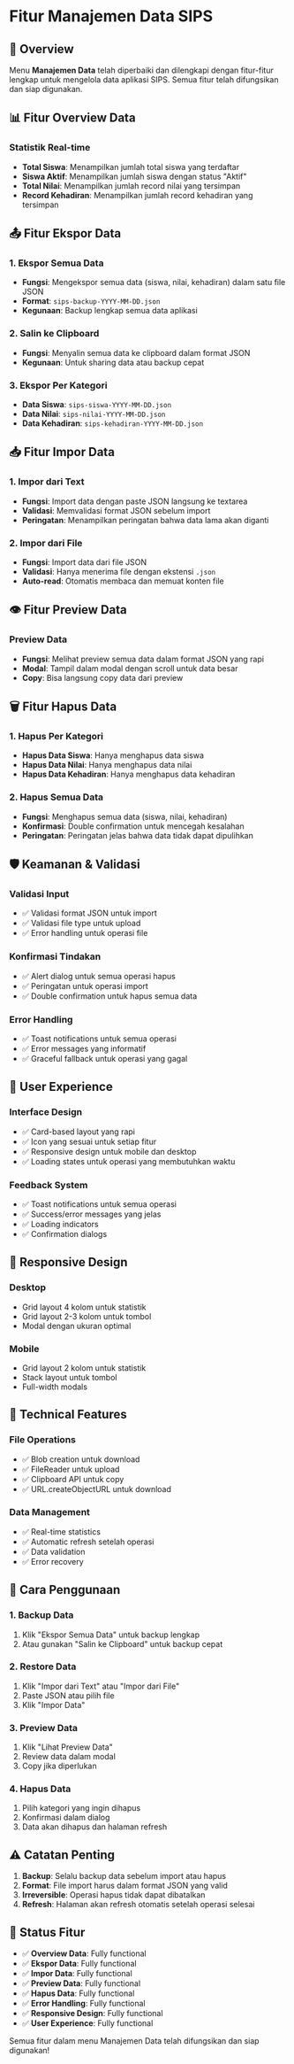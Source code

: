 # Fitur Manajemen Data SIPS

## 🎯 Overview

Menu **Manajemen Data** telah diperbaiki dan dilengkapi dengan fitur-fitur lengkap untuk mengelola data aplikasi SIPS. Semua fitur telah difungsikan dan siap digunakan.

## 📊 Fitur Overview Data

### Statistik Real-time
- **Total Siswa**: Menampilkan jumlah total siswa yang terdaftar
- **Siswa Aktif**: Menampilkan jumlah siswa dengan status "Aktif"
- **Total Nilai**: Menampilkan jumlah record nilai yang tersimpan
- **Record Kehadiran**: Menampilkan jumlah record kehadiran yang tersimpan

## 📤 Fitur Ekspor Data

### 1. Ekspor Semua Data
- **Fungsi**: Mengekspor semua data (siswa, nilai, kehadiran) dalam satu file JSON
- **Format**: `sips-backup-YYYY-MM-DD.json`
- **Kegunaan**: Backup lengkap semua data aplikasi

### 2. Salin ke Clipboard
- **Fungsi**: Menyalin semua data ke clipboard dalam format JSON
- **Kegunaan**: Untuk sharing data atau backup cepat

### 3. Ekspor Per Kategori
- **Data Siswa**: `sips-siswa-YYYY-MM-DD.json`
- **Data Nilai**: `sips-nilai-YYYY-MM-DD.json`
- **Data Kehadiran**: `sips-kehadiran-YYYY-MM-DD.json`

## 📥 Fitur Impor Data

### 1. Impor dari Text
- **Fungsi**: Import data dengan paste JSON langsung ke textarea
- **Validasi**: Memvalidasi format JSON sebelum import
- **Peringatan**: Menampilkan peringatan bahwa data lama akan diganti

### 2. Impor dari File
- **Fungsi**: Import data dari file JSON
- **Validasi**: Hanya menerima file dengan ekstensi `.json`
- **Auto-read**: Otomatis membaca dan memuat konten file

## 👁️ Fitur Preview Data

### Preview Data
- **Fungsi**: Melihat preview semua data dalam format JSON yang rapi
- **Modal**: Tampil dalam modal dengan scroll untuk data besar
- **Copy**: Bisa langsung copy data dari preview

## 🗑️ Fitur Hapus Data

### 1. Hapus Per Kategori
- **Hapus Data Siswa**: Hanya menghapus data siswa
- **Hapus Data Nilai**: Hanya menghapus data nilai
- **Hapus Data Kehadiran**: Hanya menghapus data kehadiran

### 2. Hapus Semua Data
- **Fungsi**: Menghapus semua data (siswa, nilai, kehadiran)
- **Konfirmasi**: Double confirmation untuk mencegah kesalahan
- **Peringatan**: Peringatan jelas bahwa data tidak dapat dipulihkan

## 🛡️ Keamanan & Validasi

### Validasi Input
- ✅ Validasi format JSON untuk import
- ✅ Validasi file type untuk upload
- ✅ Error handling untuk operasi file

### Konfirmasi Tindakan
- ✅ Alert dialog untuk semua operasi hapus
- ✅ Peringatan untuk operasi import
- ✅ Double confirmation untuk hapus semua data

### Error Handling
- ✅ Toast notifications untuk semua operasi
- ✅ Error messages yang informatif
- ✅ Graceful fallback untuk operasi yang gagal

## 🎨 User Experience

### Interface Design
- ✅ Card-based layout yang rapi
- ✅ Icon yang sesuai untuk setiap fitur
- ✅ Responsive design untuk mobile dan desktop
- ✅ Loading states untuk operasi yang membutuhkan waktu

### Feedback System
- ✅ Toast notifications untuk semua operasi
- ✅ Success/error messages yang jelas
- ✅ Loading indicators
- ✅ Confirmation dialogs

## 📱 Responsive Design

### Desktop
- Grid layout 4 kolom untuk statistik
- Grid layout 2-3 kolom untuk tombol
- Modal dengan ukuran optimal

### Mobile
- Grid layout 2 kolom untuk statistik
- Stack layout untuk tombol
- Full-width modals

## 🔧 Technical Features

### File Operations
- ✅ Blob creation untuk download
- ✅ FileReader untuk upload
- ✅ Clipboard API untuk copy
- ✅ URL.createObjectURL untuk download

### Data Management
- ✅ Real-time statistics
- ✅ Automatic refresh setelah operasi
- ✅ Data validation
- ✅ Error recovery

## 🚀 Cara Penggunaan

### 1. Backup Data
1. Klik "Ekspor Semua Data" untuk backup lengkap
2. Atau gunakan "Salin ke Clipboard" untuk backup cepat

### 2. Restore Data
1. Klik "Impor dari Text" atau "Impor dari File"
2. Paste JSON atau pilih file
3. Klik "Impor Data"

### 3. Preview Data
1. Klik "Lihat Preview Data"
2. Review data dalam modal
3. Copy jika diperlukan

### 4. Hapus Data
1. Pilih kategori yang ingin dihapus
2. Konfirmasi dalam dialog
3. Data akan dihapus dan halaman refresh

## ⚠️ Catatan Penting

1. **Backup**: Selalu backup data sebelum import atau hapus
2. **Format**: File import harus dalam format JSON yang valid
3. **Irreversible**: Operasi hapus tidak dapat dibatalkan
4. **Refresh**: Halaman akan refresh otomatis setelah operasi selesai

## 🎯 Status Fitur

- ✅ **Overview Data**: Fully functional
- ✅ **Ekspor Data**: Fully functional
- ✅ **Impor Data**: Fully functional
- ✅ **Preview Data**: Fully functional
- ✅ **Hapus Data**: Fully functional
- ✅ **Error Handling**: Fully functional
- ✅ **Responsive Design**: Fully functional
- ✅ **User Experience**: Fully functional

Semua fitur dalam menu Manajemen Data telah difungsikan dan siap digunakan!
